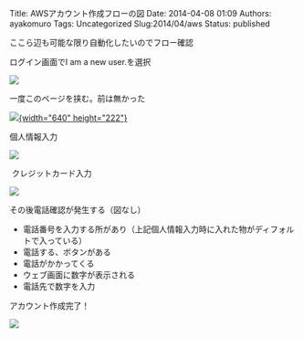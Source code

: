 Title: AWSアカウント作成フローの図
Date: 2014-04-08 01:09
Authors: ayakomuro
Tags:  Uncategorized
Slug:2014/04/aws
Status: published

ここら辺も可能な限り自動化したいのでフロー確認


ログイン画面でI am a new user.を選択

[![](http://1.bp.blogspot.com/-OaAavxz2Dwc/U0NLEgnp0rI/AAAAAAAAahg/yLBkGDKvhzY/s1600/%E3%82%B9%E3%82%AF%E3%83%AA%E3%83%BC%E3%83%B3%E3%82%B7%E3%83%A7%E3%83%83%E3%83%88+2014-04-03+9.10.55.png)](http://1.bp.blogspot.com/-OaAavxz2Dwc/U0NLEgnp0rI/AAAAAAAAahg/yLBkGDKvhzY/s1600/%E3%82%B9%E3%82%AF%E3%83%AA%E3%83%BC%E3%83%B3%E3%82%B7%E3%83%A7%E3%83%83%E3%83%88+2014-04-03+9.10.55.png)

一度このページを挟む。前は無かった

[![](http://4.bp.blogspot.com/-_9jw6_JW5Go/U0NLE4WxkcI/AAAAAAAAahk/h94iy2fZrEk/s1600/%E3%82%B9%E3%82%AF%E3%83%AA%E3%83%BC%E3%83%B3%E3%82%B7%E3%83%A7%E3%83%83%E3%83%88+2014-04-03+9.11.50.png){width="640"
height="222"}](http://4.bp.blogspot.com/-_9jw6_JW5Go/U0NLE4WxkcI/AAAAAAAAahk/h94iy2fZrEk/s1600/%E3%82%B9%E3%82%AF%E3%83%AA%E3%83%BC%E3%83%B3%E3%82%B7%E3%83%A7%E3%83%83%E3%83%88+2014-04-03+9.11.50.png)

個人情報入力

[![](http://2.bp.blogspot.com/-xmXBZEuU19w/U0NLNLRz8XI/AAAAAAAAahw/HO6wGPZuRmI/s1600/%E3%82%B9%E3%82%AF%E3%83%AA%E3%83%BC%E3%83%B3%E3%82%B7%E3%83%A7%E3%83%83%E3%83%88+2014-04-03+9.12.43.png)](http://2.bp.blogspot.com/-xmXBZEuU19w/U0NLNLRz8XI/AAAAAAAAahw/HO6wGPZuRmI/s1600/%E3%82%B9%E3%82%AF%E3%83%AA%E3%83%BC%E3%83%B3%E3%82%B7%E3%83%A7%E3%83%83%E3%83%88+2014-04-03+9.12.43.png)

 クレジットカード入力


[![](http://3.bp.blogspot.com/-U6tgBO_qS4s/U0NLzs6kiII/AAAAAAAAaiI/BOO6FzHsO0A/s1600/%E3%82%B9%E3%82%AF%E3%83%AA%E3%83%BC%E3%83%B3%E3%82%B7%E3%83%A7%E3%83%83%E3%83%88+2014-04-03+9.13.55.png)](http://3.bp.blogspot.com/-U6tgBO_qS4s/U0NLzs6kiII/AAAAAAAAaiI/BOO6FzHsO0A/s1600/%E3%82%B9%E3%82%AF%E3%83%AA%E3%83%BC%E3%83%B3%E3%82%B7%E3%83%A7%E3%83%83%E3%83%88+2014-04-03+9.13.55.png)

その後電話確認が発生する（図なし）

-   電話番号を入力する所があり（上記個人情報入力時に入れた物がディフォルトで入っている）
-   電話する、ボタンがある
-   電話がかかってくる
-   ウェブ画面に数字が表示される
-   電話先で数字を入力

アカウント作成完了！

[![](http://3.bp.blogspot.com/-L38X_e0D5oE/U0NLNBPyngI/AAAAAAAAah0/T14A7aJZJ0E/s1600/%E3%82%B9%E3%82%AF%E3%83%AA%E3%83%BC%E3%83%B3%E3%82%B7%E3%83%A7%E3%83%83%E3%83%88+2014-04-03+9.16.08.png)](http://3.bp.blogspot.com/-L38X_e0D5oE/U0NLNBPyngI/AAAAAAAAah0/T14A7aJZJ0E/s1600/%E3%82%B9%E3%82%AF%E3%83%AA%E3%83%BC%E3%83%B3%E3%82%B7%E3%83%A7%E3%83%83%E3%83%88+2014-04-03+9.16.08.png)
